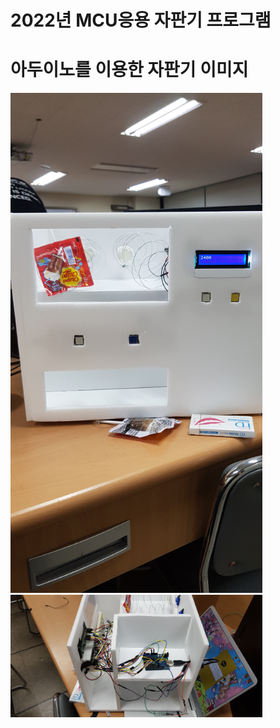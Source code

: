 # 2022년 MCU응용 자판기 프로그램

# 아두이노를 이용한 자판기 이미지
<img width = "80%" height = "800" src="https://github.com/RyuJunho/MCU_VendingMachine-Program/blob/main/vendingmachine_1.jpg?raw=true"/>
<img width = "80%"  src="https://github.com/RyuJunho/MCU_VendingMachine-Program/blob/main/vendingmachine_2.jpg?raw=true"/>
